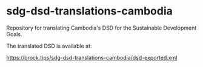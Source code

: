 # sdg-dsd-translations-cambodia

Repository for translating Cambodia's DSD for the Sustainable Development Goals.

The translated DSD is available at:

https://brock.tips/sdg-dsd-translations-cambodia/dsd-exported.xml
